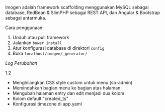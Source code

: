 Imogen adalah framework scaffolding menggunakan MySQL sebagai database, RedBean & SlimPHP sebagai REST API, dan Angular & Bootstrap sebagai antarmuka.

Cara penggunaan:

1. Unduh atau pull framework
2. Jalankan `bower install`
3. Atur konfigurasi database di direktori `config`
4. Buka `localhost/imogen/_generator/`

*Log Perubahan*

1.2
- Menghilangkan CSS style custom untuk menu (sb-admin)
- Memindahkan bagian menu ke bagian atas halaman
- Mengubah halaman entry dan edit menjadi dua kolom
- Kolom default "created_ts"
- Konfigurasi timezone di app.yaml